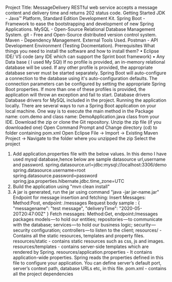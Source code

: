 Project Title: MessageDelivery
RESTful web service accepts a message content and delivery time and returns 202 status code.
Getting Started
JDK - Java™ Platform, Standard Edition Development Kit.
Spring Boot - Framework to ease the bootstrapping and development of new Spring Applications.
MySQL - Open-Source Relational Database Management System.
git - Free and Open-Source distributed version control system.
Maven - Dependency Management.
External Tools Used.
Postman - API Development Environment (Testing Docmentation).
Prerequisites
What things you need to install the software and how to install them?
•	Eclipse IDE/ VS code (any IDE which can support the Sprint boot framework)
•	Any Data base ( I used My SQl)
If no profile is provided, an in-memory relational database will be used. If any other profile is provided, the appropriate database server must be started separately. Spring Boot will auto-configure a connection to the database using it's auto-configuration defaults. The connection parameters can be configured by setting the appropriate Spring Boot properties. If more than one of these profiles is provided, the application will throw an exception and fail to start.
Database drivers
Database drivers for MySQL included in the project. Running the application locally.
There are several ways to run a Spring Boot application on your local machine.
One way is to execute the main method in the Package name: com.demo and class name: DemoApplication.java class from your IDE.
Download the zip or clone the Git repository.
Unzip the zip file (if you downloaded one)
Open Command Prompt and Change directory (cd) to folder containing pom.xml
Open Eclipse
File -> Import -> Existing Maven Project -> Navigate to the folder where you unzipped the zip
Select the project
1.	Add application.properties file with the below values. In this demo I have used mysql database,hence below are sample datasource url,username and password. spring.datasource.url=jdbc:mysql://localhost:3306/demo spring.datasource.username=root spring.datasource.password=password spring.jpa.properties.hibernate.jdbc.time_zone=UTC 
2.	Build the application using "mvn clean install" 
3.	A jar is generated, run the jar using command "java -jar jar-name.jar"
Endpoint for message insertion and fetching: Insert Messages: Method:Post, endpoint: /messages Request body sample : { "messagename": "test message", "deliveryTime": "2020-05-20T20:47:00Z"
} Fetch messages: Method:Get, endpoint:/messages
packages
models — to hold our entities;
repositories — to communicate with the database;
services — to hold our business logic;
security — security configuration;
controllers — to listen to the client;
resources/ - Contains all the static resources, templates and property files.
resources/static - contains static resources such as css, js and images.
resources/templates - contains server-side templates which are rendered by Spring.
resources/application.properties - It contains application-wide properties. Spring reads the properties defined in this file to configure your application. You can define server’s default port, server’s context path, database URLs etc, in this file.
pom.xml - contains all the project dependencies

